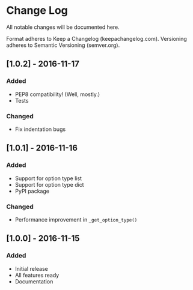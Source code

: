 # Change Log

All notable changes will be documented here.

Format adheres to Keep a Changelog (keepachangelog.com).
Versioning adheres to Semantic Versioning (semver.org).

## [1.0.2] - 2016-11-17

### Added

- PEP8 compatibility! (Well, mostly.)
- Tests

### Changed

- Fix indentation bugs

## [1.0.1] - 2016-11-16

### Added

- Support for option type list
- Support for option type dict
- PyPI package

### Changed

- Performance improvement in `_get_option_type()`

## [1.0.0] - 2016-11-15

### Added

- Initial release
- All features ready
- Documentation
